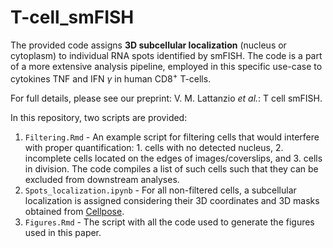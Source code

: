 # T-cell_smFISH

The provided code assigns **3D subcellular localization** (nucleus or cytoplasm) to individual RNA spots identified by smFISH. The code is a part of a more extensive analysis pipeline, employed in this specific use-case to cytokines TNF and IFN $\gamma$ in human CD8<sup>+</sup> T-cells. 

For full details, please see our preprint: V. M. Lattanzio *et al.*: T cell smFISH.

In this repository, two scripts are provided:
1. `Filtering.Rmd` - An example script for filtering cells that would interfere with proper quantification: 1. cells with no detected nucleus, 2. incomplete cells located on the edges of images/coverslips, and 3. cells in division. The code compiles a list of such cells such that they can be excluded from downstream analyses.
2. `Spots_localization.ipynb` - For all non-filtered cells, a subcellular localization is assigned considering their 3D coordinates and 3D masks obtained from [Cellpose](https://github.com/MouseLand/cellpose).
3. `Figures.Rmd` - The script with all the code used to generate the figures used in this paper.
